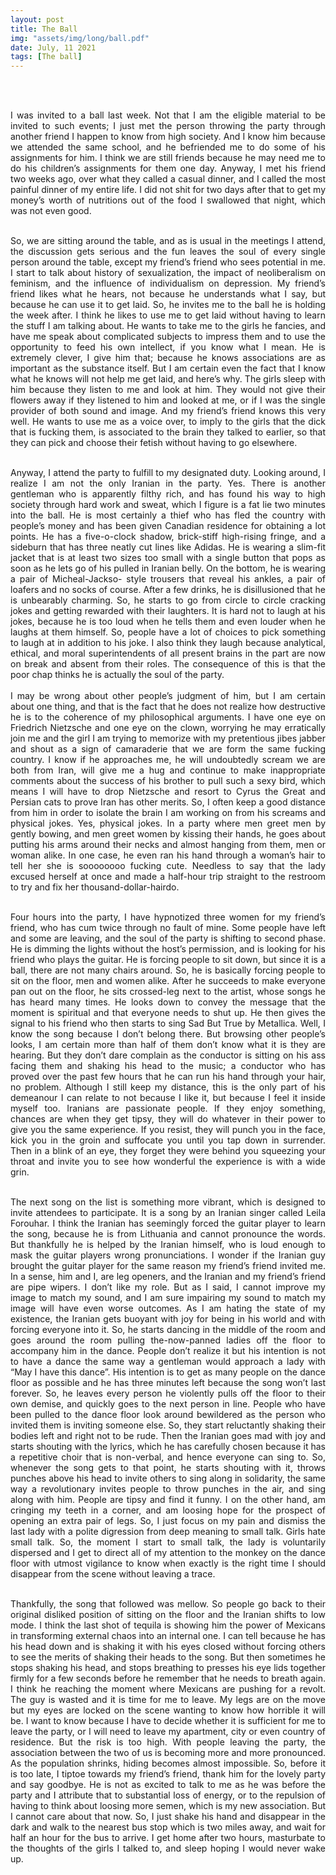 ```yaml
---
layout: post
title: The Ball
img: "assets/img/long/ball.pdf"
date: July, 11 2021
tags: [The ball]
---
```


<br><br>
<div align="justify">


I was invited to a ball last week. Not that I am the eligible material to be invited to such events; I just met the person throwing the party through another friend I happen to know from high society. And I know him because we attended the same school, and he befriended me to do some of his assignments for him. I think we are still friends because he may need me to do his children’s assignments for them one day. Anyway, I met his friend two weeks ago, over what they called a casual dinner, and I called the most painful dinner of my entire life. I did not shit for two days after that to get my money’s worth of nutritions out of the food I swallowed that night, which was not even good. <br><br>

So, we are sitting around the table, and as is usual in the meetings I attend, the discussion gets serious and the fun leaves the soul of every single person around the table, except my friend’s friend who sees potential in me. I start to talk about history of sexualization, the impact of neoliberalism on feminism, and the influence of individualism on depression. My friend’s friend likes what he hears, not because he understands what I say, but because he can use it to get laid. So, he invites me to the ball he is holding the week after. I think he likes to use me to get laid without having to learn the stuff I am talking about. He wants to take me to the girls he fancies, and have me speak about complicated subjects to impress them and to use the opportunity to feed his own intellect, if you know what I mean. He is extremely clever, I give him that; because he knows associations are as important as the substance itself. But I am certain even the fact that I know what he knows will not help me get laid, and here’s why. The girls sleep with him because they listen to me and look at him. They would not give their flowers away if they listened to him and looked at me, or if I was the single provider of both sound and image. And my friend’s friend knows this very well. He wants to use me as a voice over, to imply to the girls that the dick that is fucking them, is associated to the brain they talked to earlier, so that they can pick and choose their fetish without having to go elsewhere. <br><br>

Anyway, I attend the party to fulfill to my designated duty. Looking around, I realize I am not the only Iranian in the party. Yes. There is another gentleman who is apparently filthy rich, and has found his way to high society through hard work and sweat, which I figure is a fat lie two minutes into the ball. He is most certainly a thief who has fled the country with people’s money and has been given Canadian residence for obtaining a lot points. He has a five-o-clock shadow, brick-stiff high-rising fringe, and a sideburn that has three neatly cut lines like Adidas. He is wearing a slim-fit jacket that is at least two sizes too small with a single button that pops as soon as he lets go of his pulled in Iranian belly. On the bottom, he is wearing a pair of Micheal-Jackso- style trousers that reveal his ankles, a pair of loafers and no socks of course. After a few drinks, he is disillusioned that he is unbearably charming. So, he starts to go from circle to circle cracking jokes and getting rewarded with their laughters. It is hard not to laugh at his jokes, because he is too loud when he tells them and even louder when he laughs at them himself. So, people have a lot of choices to pick something to laugh at in addition to his joke. I also think they laugh because analytical, ethical, and moral superintendents of all present brains in the part are now on break and absent from their roles. The consequence of this is that the poor chap thinks he is actually the soul of the party. 
<br><br>
I may be wrong about other people’s judgment of him, but I am certain about one thing, and that is the fact that he does not realize how destructive he is to the coherence of my philosophical arguments. I have one eye on Friedrich Nietzsche and one eye on the clown, worrying he may erratically join me and the girl I am trying to memorize with my pretentious jibes jabber and shout as a sign of camaraderie that we are form the same fucking country. I know if he approaches me, he will undoubtedly scream we are both from Iran, will give me a hug and continue to make inappropriate comments about the success of his brother to pull such a sexy bird, which means I will have to drop Nietzsche and resort to Cyrus the Great and Persian cats to prove Iran has other merits. So, I often keep a good distance from him in order to isolate the brain I am working on from his screams and physical jokes. Yes, physical jokes. In a party where men greet men by gently bowing, and men greet women by kissing their hands, he goes about putting his arms around their necks and almost hanging from them, men or woman alike. In one case, he even ran his hand through a woman’s hair to tell her she is soooooooo fucking cute. Needless to say that the lady excused herself at once and made a half-hour trip straight to the restroom to try and fix her thousand-dollar-hairdo.<br><br>

Four hours into the party, I have hypnotized three women for my friend’s friend, who has cum twice through no fault of mine. Some people have left and some are leaving, and the soul of the party is shifting to second phase. He is dimming the lights without the host’s permission, and is looking for his friend who plays the guitar. He is forcing people to sit down, but since it is a ball, there are not many chairs around. So, he is basically forcing people to sit on the floor, men and women alike. After he succeeds to make everyone pan out on the floor, he sits crossed-leg next to the artist, whose songs he has heard many times. He looks down to convey the message that the moment is spiritual and that everyone needs to shut up. He then gives the signal to his friend who then starts to sing Sad But True by Metallica. Well, I know the song because I don’t belong there. But browsing other people’s looks, I am certain more than half of them don’t know what it is they are hearing. But they don’t dare complain as the conductor is sitting on his ass facing them and shaking his head to the music; a conductor who has proved over the past few hours that he can run his hand through your hair, no problem. Although I still keep my distance, this is the only part of his demeanour I can relate to not because I like it, but because I feel it inside myself too. Iranians are passionate people. If they enjoy something, chances are when they get tipsy, they will do whatever in their power to give you the same experience. If you resist, they will punch you in the face, kick you in the groin and suffocate you until you tap down in surrender. Then in a blink of an eye, they forget they were behind you squeezing your throat and invite you to see how wonderful the experience is with a wide grin. <br><br>

The next song on the list is something more vibrant, which is designed to invite attendees to participate. It is a song by an Iranian singer called Leila Forouhar. I think the Iranian has seemingly forced the guitar player to learn the song, because he is from Lithuania and cannot pronounce the words. But thankfully he is helped by the Iranian himself, who is loud enough to mask the guitar players wrong pronunciations. I wonder if the Iranian guy brought the guitar player for the same reason my friend’s friend invited me. In a sense, him and I, are leg openers, and the Iranian and my friend’s friend are pipe wipers. I don’t like my role. But as I said, I cannot improve my image to match my sound, and I am sure impairing my sound to match my image will have even worse outcomes. As I am hating the state of my existence, the Iranian gets buoyant with joy for being in his world and with forcing everyone into it. So, he starts dancing in the middle of the room and goes around the room pulling the-now-panned ladies off the floor to accompany him in the dance. People don’t realize it but his intention is not to have a dance the same way a gentleman would approach a lady with “May I have this dance”. His intention is to get as many people on the dance floor as possible and he has three minutes left because the song won’t last forever. So, he leaves every person he violently pulls off the floor to their own demise, and quickly goes to the next person in line. People who have been pulled to the dance floor look around bewildered as the person who invited them is inviting someone else. So, they start reluctantly shaking their bodies left and right not to be rude. Then the Iranian goes mad with joy and starts shouting with the lyrics, which he has carefully chosen because it has a repetitive choir that is non-verbal, and hence everyone can sing to. So, whenever the song gets to that point, he starts shouting with it, throws punches above his head to invite others to sing along in solidarity, the same way a revolutionary invites people to throw punches in the air, and sing along with him. People are tipsy and find it funny. I on the other hand, am cringing my teeth in a corner, and am loosing hope for the prospect of opening an extra pair of legs. So, I just focus on my pain and dismiss the last lady with a polite digression from deep meaning to small talk. Girls hate small talk. So, the moment I start to small talk, the lady is voluntarily dispersed and I get to direct all of my attention to the monkey on the dance floor with utmost vigilance to know when exactly is the right time I should disappear from the scene without leaving a trace. <br><br>

Thankfully, the song that followed was mellow. So people go back to their original disliked position of sitting on the floor and the Iranian shifts to low mode. I think the last shot of tequila is showing him the power of Mexicans in transforming external chaos into an internal one. I can tell because he has his head down and is shaking it with his eyes closed without forcing others to see the merits of shaking their heads to the song. But then sometimes he stops shaking his head, and stops breathing to presses his eye lids together firmly for a few seconds before he remember that he needs to breath again. I think he reaching the moment where Mexicans are pushing for a revolt. The guy is wasted and it is time for me to leave. My legs are on the move but my eyes are locked on the scene wanting to know how horrible it will be. I want to know because I have to decide whether it is sufficient for me to leave the party, or I will need to leave my apartment, city or even country of residence. But the risk is too high. With people leaving the party, the association between the two of us is becoming more and more pronounced. As the population shrinks, hiding becomes almost impossible. So, before it is too late, I tiptoe towards my friend’s friend, thank him for the lovely party and say goodbye. He is not as excited to talk to me as he was before the party and I attribute that to substantial loss of energy, or to the repulsion of having to think about loosing more semen, which is my new association. But I cannot care about that now. So, I just shake his hand and disappear in the dark and walk to the nearest bus stop which is two miles away, and wait for half an hour for the bus to arrive. I get home after two hours, masturbate to the thoughts of the girls I talked to, and sleep hoping I would never wake up.  <br><br>




</div>
<br><br>
<br><br>
<br><br>
<br><br>
<br><br>
<br><br>
